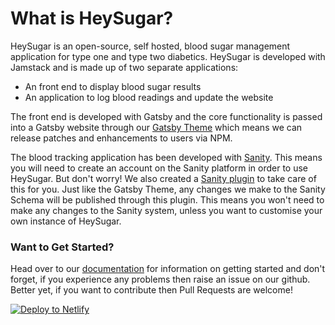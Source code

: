 # What is HeySugar?

HeySugar is an open-source, self hosted, blood sugar management application for type one and type two diabetics. HeySugar is developed with Jamstack and is made up of two separate applications:

- An front end to display blood sugar results
- An application to log blood readings and update the website

The front end is developed with Gatsby and the core functionality is
passed into a Gatsby website through our [Gatsby Theme](https://www.npmjs.com/package/@hey-sugar/gatsby-theme-heysugar) which means we can release patches and enhancements to users via NPM.

The blood tracking application has been developed with [Sanity](https://sanity.io). This means you will need to create an account on the Sanity platform in order to use HeySugar. But don't worry! We also created a [Sanity plugin](https://www.npmjs.com/package/@hey-sugar/sanity-plugin-hey-sugar-schema) to take care of this for you. Just like the Gatsby Theme, any changes we make to the Sanity Schema will be published through this plugin. This means you won't need to make any changes to the Sanity system, unless you want to customise your own instance of HeySugar.

### Want to Get Started?

Head over to our [documentation](http://heysugar.health/documentation/getting-started) for information on getting started and don't forget, if you experience any problems then raise an issue on our github. Better yet, if you want to contribute then Pull Requests are welcome!

[![Deploy to Netlify](https://www.netlify.com/img/deploy/button.svg)](https://app.netlify.com/start/deploy?repository=https://github.com/HeySugar/hey-sugar-app)